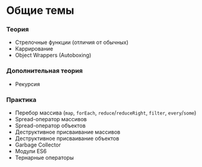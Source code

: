 # Общие темы

<!-- xxxxxxxxxxxxxxxxxxxxxxxxxxxxxxxxxxxxxxxxxxxxxxxxxxxxxxx -->
### Теория
<!-- xxxxxxxxxxxxxxxxxxxxxxxxxxxxxxxxxxxxxxxxxxxxxxxxxxxxxxx -->
- Стрелочные функции (отличия от обычных)
- Каррирование
- Object Wrappers (Autoboxing)

<!-- xxxxxxxxxxxxxxxxxxxxxxxxxxxxxxxxxxxxxxxxxxxxxxxxxxxxxxx -->
### Дополнительная теория
<!-- xxxxxxxxxxxxxxxxxxxxxxxxxxxxxxxxxxxxxxxxxxxxxxxxxxxxxxx -->
- Рекурсия

<!-- xxxxxxxxxxxxxxxxxxxxxxxxxxxxxxxxxxxxxxxxxxxxxxxxxxxxxxx -->
### Практика
<!-- xxxxxxxxxxxxxxxxxxxxxxxxxxxxxxxxxxxxxxxxxxxxxxxxxxxxxxx -->
- Перебор массива (`map`, `forEach`, `reduce`/`reduceRight`, `filter`, `every`/`some`)
- Spread-оператор массивов
- Spread-оператор объектов
- Деструктивное присваивание массивов
- Деструктивное присваивание объектов
- Garbage Collector
- Модули ES6
- Тернарные операторы
